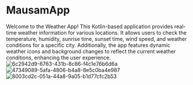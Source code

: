 # MausamApp
Welcome to the Weather App! This Kotlin-based application provides real-time weather information for various locations. It allows users to check the temperature, humidity, sunrise time, sunset time, wind speed, and weather conditions for a specific city. Additionally, the app features dynamic weather icons and background changes to reflect the current weather conditions, enhancing the user experience.
![6c2942d9-6763-431b-8c86-f4c1e76b6d6a](https://github.com/divyanksharma19/MausamApp/assets/123388291/ab78176c-1539-4173-a6cc-5c1c4433e307)
![47349089-5afa-4806-b4a8-8e5c0ba4e987](https://github.com/divyanksharma19/MausamApp/assets/123388291/ce7058d9-2583-42a2-8ba4-ec3e1cfc9a76)
![8003cd2c-051a-44a8-9a05-b1d77cfc2b53](https://github.com/divyanksharma19/MausamApp/assets/123388291/1c6e8372-4609-4dd7-8b93-de54b247f568)
